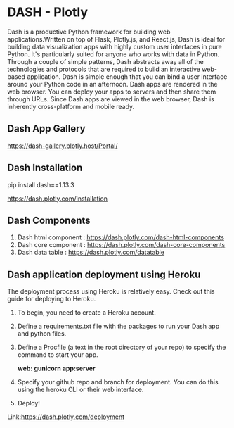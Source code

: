 # DASH - Plotly

Dash is a productive Python framework for building web applications.Written on top of Flask, Plotly.js, and React.js, Dash is ideal for building data visualization apps with highly custom user interfaces in pure Python. It's particularly suited for anyone who works with data in Python.
Through a couple of simple patterns, Dash abstracts away all of the technologies and protocols that are required to build an interactive web-based application. Dash is simple enough that you can bind a user interface around your Python code in an afternoon.
Dash apps are rendered in the web browser. You can deploy your apps to servers and then share them through URLs. Since Dash apps are viewed in the web browser, Dash is inherently cross-platform and mobile ready.

## Dash App Gallery

https://dash-gallery.plotly.host/Portal/


## Dash Installation

pip install dash==1.13.3

https://dash.plotly.com/installation

## Dash Components

1. Dash html component : https://dash.plotly.com/dash-html-components
2. Dash core component : https://dash.plotly.com/dash-core-components
3. Dash data table : https://dash.plotly.com/datatable

## Dash application deployment using Heroku

The deployment process using Heroku is relatively easy. Check out this guide for deploying to Heroku.

1. To begin, you need to create a Heroku account.
2. Define a requirements.txt file with the packages to run your Dash app and python files.
3. Define a Procfile (a text in the root directory of your repo) to specify the command to start your app.

   **web: gunicorn app:server**
   
4. Specify your github repo and branch for deployment. You can do this using the heroku CLI or their web interface.
5. Deploy!

Link:https://dash.plotly.com/deployment

